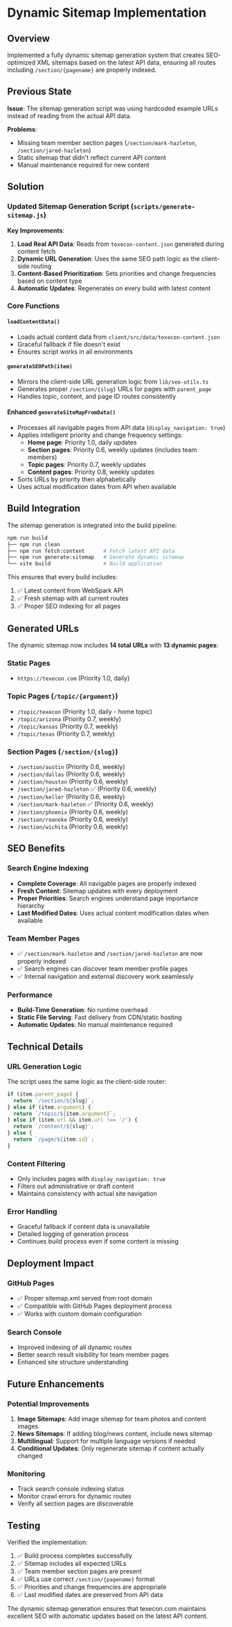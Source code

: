 # Dynamic Sitemap Implementation

## Overview

Implemented a fully dynamic sitemap generation system that creates SEO-optimized XML sitemaps based on the latest API data, ensuring all routes including `/section/{pagename}` are properly indexed.

## Previous State

**Issue**: The sitemap generation script was using hardcoded example URLs instead of reading from the actual API data.

**Problems**:

- Missing team member section pages (`/section/mark-hazleton`, `/section/jared-hazleton`)
- Static sitemap that didn't reflect current API content
- Manual maintenance required for new content

## Solution

### Updated Sitemap Generation Script (`scripts/generate-sitemap.js`)

**Key Improvements**:

1. **Load Real API Data**: Reads from `texecon-content.json` generated during content fetch
2. **Dynamic URL Generation**: Uses the same SEO path logic as the client-side routing
3. **Content-Based Prioritization**: Sets priorities and change frequencies based on content type
4. **Automatic Updates**: Regenerates on every build with latest content

### Core Functions

#### `loadContentData()`

- Loads actual content data from `client/src/data/texecon-content.json`
- Graceful fallback if file doesn't exist
- Ensures script works in all environments

#### `generateSEOPath(item)`

- Mirrors the client-side URL generation logic from `lib/seo-utils.ts`
- Generates proper `/section/{slug}` URLs for pages with `parent_page`
- Handles topic, content, and page ID routes consistently

#### Enhanced `generateSiteMapFromData()`

- Processes all navigable pages from API data (`display_navigation: true`)
- Applies intelligent priority and change frequency settings:
  - **Home page**: Priority 1.0, daily updates
  - **Section pages**: Priority 0.6, weekly updates (includes team members)
  - **Topic pages**: Priority 0.7, weekly updates
  - **Content pages**: Priority 0.8, weekly updates
- Sorts URLs by priority then alphabetically
- Uses actual modification dates from API when available

## Build Integration

The sitemap generation is integrated into the build pipeline:

```bash
npm run build
├── npm run clean
├── npm run fetch:content      # Fetch latest API data
├── npm run generate:sitemap   # Generate dynamic sitemap
└── vite build                 # Build application
```

This ensures that every build includes:

1. ✅ Latest content from WebSpark API
2. ✅ Fresh sitemap with all current routes
3. ✅ Proper SEO indexing for all pages

## Generated URLs

The dynamic sitemap now includes **14 total URLs** with **13 dynamic pages**:

### Static Pages

- `https://texecon.com` (Priority 1.0, daily)

### Topic Pages (`/topic/{argument}`)

- `/topic/texecon` (Priority 1.0, daily - home topic)
- `/topic/arizona` (Priority 0.7, weekly)
- `/topic/kansas` (Priority 0.7, weekly)
- `/topic/texas` (Priority 0.7, weekly)

### Section Pages (`/section/{slug}`)

- `/section/austin` (Priority 0.6, weekly)
- `/section/dallas` (Priority 0.6, weekly)
- `/section/houston` (Priority 0.6, weekly)
- `/section/jared-hazleton` ✅ (Priority 0.6, weekly)
- `/section/keller` (Priority 0.6, weekly)
- `/section/mark-hazleton` ✅ (Priority 0.6, weekly)
- `/section/phoenix` (Priority 0.6, weekly)
- `/section/roanoke` (Priority 0.6, weekly)
- `/section/wichita` (Priority 0.6, weekly)

## SEO Benefits

### Search Engine Indexing

- **Complete Coverage**: All navigable pages are properly indexed
- **Fresh Content**: Sitemap updates with every deployment
- **Proper Priorities**: Search engines understand page importance hierarchy
- **Last Modified Dates**: Uses actual content modification dates when available

### Team Member Pages

- ✅ `/section/mark-hazleton` and `/section/jared-hazleton` are now properly indexed
- ✅ Search engines can discover team member profile pages
- ✅ Internal navigation and external discovery work seamlessly

### Performance

- **Build-Time Generation**: No runtime overhead
- **Static File Serving**: Fast delivery from CDN/static hosting
- **Automatic Updates**: No manual maintenance required

## Technical Details

### URL Generation Logic

The script uses the same logic as the client-side router:

```javascript
if (item.parent_page) {
  return `/section/${slug}`;
} else if (item.argument) {
  return `/topic/${item.argument}`;
} else if (item.url && item.url !== '/') {
  return `/content/${slug}`;
} else {
  return `/page/${item.id}`;
}
```

### Content Filtering

- Only includes pages with `display_navigation: true`
- Filters out administrative or draft content
- Maintains consistency with actual site navigation

### Error Handling

- Graceful fallback if content data is unavailable
- Detailed logging of generation process
- Continues build process even if some content is missing

## Deployment Impact

### GitHub Pages

- ✅ Proper sitemap.xml served from root domain
- ✅ Compatible with GitHub Pages deployment process
- ✅ Works with custom domain configuration

### Search Console

- Improved indexing of all dynamic routes
- Better search result visibility for team member pages
- Enhanced site structure understanding

## Future Enhancements

### Potential Improvements

1. **Image Sitemaps**: Add image sitemap for team photos and content images
2. **News Sitemaps**: If adding blog/news content, include news sitemap
3. **Multilingual**: Support for multiple language versions if needed
4. **Conditional Updates**: Only regenerate sitemap if content actually changed

### Monitoring

- Track search console indexing status
- Monitor crawl errors for dynamic routes
- Verify all section pages are discoverable

## Testing

Verified the implementation:

1. ✅ Build process completes successfully
2. ✅ Sitemap includes all expected URLs
3. ✅ Team member section pages are present
4. ✅ URLs use correct `/section/{pagename}` format
5. ✅ Priorities and change frequencies are appropriate
6. ✅ Last modified dates are preserved from API data

The dynamic sitemap generation ensures that texecon.com maintains excellent SEO with automatic updates based on the latest API content.
